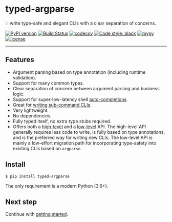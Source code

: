 # typed-argparse

💡 write type-safe and elegant CLIs with a clear separation of concerns.

[![PyPI version](https://badge.fury.io/py/typed-argparse.svg)](https://badge.fury.io/py/typed-argparse)
[![Build Status](https://github.com/typed-argparse/typed-argparse/workflows/ci/badge.svg)](https://github.com/typed-argparse/typed-argparse/actions?query=workflow%3Aci)
[![codecov](https://codecov.io/gh/typed-argparse/typed-argparse/branch/master/graph/badge.svg?token=6I98R2661Z)](https://codecov.io/gh/typed-argparse/typed-argparse)
[![Code style: black](https://img.shields.io/badge/code%20style-black-000000.svg)](https://github.com/psf/black)
[![mypy](https://img.shields.io/badge/mypy-strict-blue)](http://mypy-lang.org/)
[![license](https://img.shields.io/github/license/mashape/apistatus.svg)](LICENSE)

---

## Features

- Argument parsing based on type annotation (including runtime validation).
- Support for many common types.
- Clear separation of concern between argument parsing and business logic.
- Support for super-low-latency shell [auto-completions](high_level_api/#auto-completion).
- Great for [writing sub-command CLIs](high_level_api/#sub-commands).
- Very lightweight.
- No dependencies.
- Fully typed itself, no extra type stubs required.
- Offers both a [high-level](high_level_api.md) and a [low-level](low_level_api.md) API.
  The high-level API generally requires less code to write, is fully based on type annotations, and is the preferred way for writing new CLIs.
  The low-level API is mainly a low-effort migration path for incorporating type-safety into existing CLIs based on `argparse`.


## Install

```console
$ pip install typed-argparse
```

The only requirement is a modern Python (3.6+).


## Next step

Continue with [getting started](high_level_api/#getting-started).
